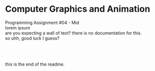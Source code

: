 # Computer Graphics and Animation
Programming Assignment #04 - Mid<br>
lorem ipsum<br>
are you expecting a wall of text? there is no documentation for this.<br>
so uhh, good luck I guess?<br>
<br><br><br><br>
this is the end of the readme.
